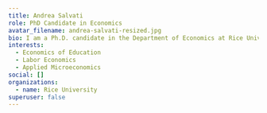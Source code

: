 ```yaml
---
title: Andrea Salvati
role: PhD Candidate in Economics
avatar_filename: andrea-salvati-resized.jpg
bio: I am a Ph.D. candidate in the Department of Economics at Rice University. My research interests are Economics of Education, Labor Economics, and Applied Microeconomics.
interests:
  - Economics of Education
  - Labor Economics
  - Applied Microeconomics
social: []
organizations:
  - name: Rice University
superuser: false
---
```

